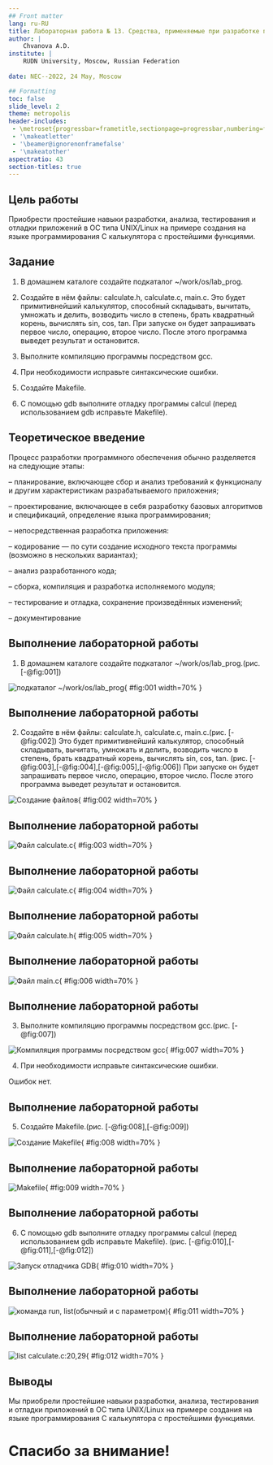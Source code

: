 ```yaml
---
## Front matter
lang: ru-RU
title: Лабораторная работа № 13. Средства, применяемые при разработке программного обеспечения в ОС типа UNIX/Linux
author: |
	Chvanova A.D.
institute: |
	RUDN University, Moscow, Russian Federation
	
date: NEC--2022, 24 May, Moscow

## Formatting
toc: false
slide_level: 2
theme: metropolis
header-includes: 
 - \metroset{progressbar=frametitle,sectionpage=progressbar,numbering=fraction}
 - '\makeatletter'
 - '\beamer@ignorenonframefalse'
 - '\makeatother'
aspectratio: 43
section-titles: true
---
```


## Цель работы

Приобрести простейшие навыки разработки, анализа, тестирования и отладки приложений в ОС типа UNIX/Linux на примере создания на языке программирования С калькулятора с простейшими функциями.

## Задание

1. В домашнем каталоге создайте подкаталог ~/work/os/lab_prog.

2. Создайте в нём файлы: calculate.h, calculate.c, main.c.
Это будет примитивнейший калькулятор, способный складывать, вычитать, умножать
и делить, возводить число в степень, брать квадратный корень, вычислять sin, cos, tan.
При запуске он будет запрашивать первое число, операцию, второе число. После этого программа выведет результат и остановится.

3. Выполните компиляцию программы посредством gcc.

4. При необходимости исправьте синтаксические ошибки.

5. Создайте Makefile.

6. С помощью gdb выполните отладку программы calcul (перед использованием gdb
исправьте Makefile).

## Теоретическое введение

Процесс разработки программного обеспечения обычно разделяется на следующие
этапы:

– планирование, включающее сбор и анализ требований к функционалу и другим характеристикам разрабатываемого приложения;

– проектирование, включающее в себя разработку базовых алгоритмов и спецификаций,
определение языка программирования;

– непосредственная разработка приложения:

– кодирование — по сути создание исходного текста программы (возможно
в нескольких вариантах);

– анализ разработанного кода;

– сборка, компиляция и разработка исполняемого модуля;

– тестирование и отладка, сохранение произведённых изменений;

– документирование

## Выполнение лабораторной работы

1. В домашнем каталоге создайте подкаталог ~/work/os/lab_prog.(рис. [-@fig:001])

![подкаталог ~/work/os/lab_prog](image/1.png){ #fig:001 width=70% }

## Выполнение лабораторной работы

2. Создайте в нём файлы: calculate.h, calculate.c, main.c.(рис. [-@fig:002])
Это будет примитивнейший калькулятор, способный складывать, вычитать, умножать  и делить, возводить число в степень, брать квадратный корень, вычислять sin, cos, tan. (рис. [-@fig:003],[-@fig:004],[-@fig:005],[-@fig:006])
При запуске он будет запрашивать первое число, операцию, второе число. После этого программа выведет результат и остановится.

![Создание файлов](image/2.1.png){ #fig:002 width=70% }

## Выполнение лабораторной работы

![Файл  calculate.c](image/2.2.png){ #fig:003 width=70% }

## Выполнение лабораторной работы

![Файл  calculate.c](image/2.2.2.png){ #fig:004 width=70% }

## Выполнение лабораторной работы

![Файл  calculate.h](image/2.3.png){ #fig:005 width=70% }

## Выполнение лабораторной работы

![Файл main.c](image/2.4.png){ #fig:006 width=70% }

## Выполнение лабораторной работы

3. Выполните компиляцию программы посредством gcc.(рис. [-@fig:007])

![Компиляция программы посредством gcc](image/3.png){ #fig:007 width=70% }

4. При необходимости исправьте синтаксические ошибки.

Ошибок нет.

## Выполнение лабораторной работы

5. Создайте Makefile.(рис. [-@fig:008],[-@fig:009])

![Создание Makefile](image/5.1.png){ #fig:008 width=70% }

## Выполнение лабораторной работы

![Makefile](image/5.2.png){ #fig:009 width=70% }

## Выполнение лабораторной работы

6. С помощью gdb выполните отладку программы calcul (перед использованием gdb
исправьте Makefile). (рис. [-@fig:010],[-@fig:011],[-@fig:012])

![Запуск отладчика GDB](image/6.1.png){ #fig:010 width=70% }

## Выполнение лабораторной работы

![команда run, list(обычный и с параметром)](image/6.2-4.png){ #fig:011 width=70% }

## Выполнение лабораторной работы

![list calculate.c:20,29](image/6.5.png){ #fig:012 width=70% }

## Выводы

Мы приобрели простейшие навыки разработки, анализа, тестирования и отладки приложений в ОС типа UNIX/Linux на примере создания на языке программирования С калькулятора с простейшими функциями.

# Спасибо за внимание!
